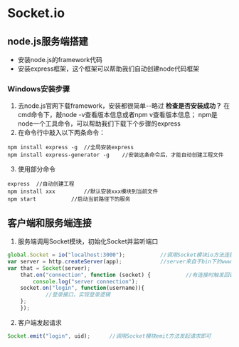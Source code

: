 # Socket.io

## node.js服务端搭建

+ 安装node.js的framework代码
+ 安装express框架，这个框架可以帮助我们自动创建node代码框架

### Windows安装步骤

1. 去node.js官网下载framework，安装都很简单--略过
__检查是否安装成功？__
在cmd命令下，敲node -v查看版本信息或者npm v查看版本信息； npm是node一个工具命令，可以帮助我们下载下个步骤的express
2. 在命令行中敲入以下两条命令：
```
npm install express -g  //全局安装express
npm install express-generator -g	//安装这条命令后，才能自动创建工程文件
```
3. 使用部分命令
```
express  //自动创建工程
npm install xxx			//默认安装xxx模块到当前文件
npm start			//启动当前路径下的服务
```


## 客户端和服务端连接

1. 服务端调用Socket模块，初始化Socket并监听端口
```javascript
global.Socket = io("localhost:3000");			//调用Socket模块io方法连接
var server = http.createServer(app);			//server来自于bin下的www文件
var that = Socket(server);
    that.on("connection", function (socket) {			//有连接时触发回调
        console.log("server connection");
	socket.on("login", function(username)){
			//登录接口，实现登录逻辑	
	};
    });
```

2. 客户端发起请求
```javascript
Socket.emit("login", uid);		//调用Socket模块emit方法发起请求即可
```
